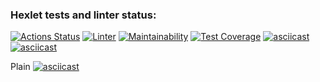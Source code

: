 ### Hexlet tests and linter status:
[![Actions Status](https://github.com/Kate1199/php-project-lvl2/workflows/hexlet-check/badge.svg)](https://github.com/Kate1199/php-project-lvl2/actions)
[![Linter](https://github.com/Kate1199/php-project-lvl2/actions/workflows/linter.yml/badge.svg)](https://github.com/Kate1199/php-project-lvl2/actions/workflows/linter.yml)
[![Maintainability](https://api.codeclimate.com/v1/badges/ab5e02b503c6dee773b7/maintainability)](https://codeclimate.com/github/Kate1199/php-project-lvl2/maintainability)
[![Test Coverage](https://api.codeclimate.com/v1/badges/ab5e02b503c6dee773b7/test_coverage)](https://codeclimate.com/github/Kate1199/php-project-lvl2/test_coverage)
[![asciicast](https://asciinema.org/a/qwcktDISztX9HgAqLxh6Su45R.svg)](https://asciinema.org/a/qwcktDISztX9HgAqLxh6Su45R)
[![asciicast](https://asciinema.org/a/sNtgmi2Y4AM6aM6dr1OGLemCe.svg)](https://asciinema.org/a/sNtgmi2Y4AM6aM6dr1OGLemCe)

Plain
[![asciicast](https://asciinema.org/a/renSkkDY9OG586Mz4DUTEOFSf.svg)](https://asciinema.org/a/renSkkDY9OG586Mz4DUTEOFSf)
